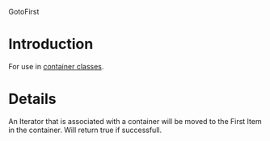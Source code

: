 GotoFirst

# Introduction #

For use in [container classes](Containers.md).


# Details #

An Iterator that is associated with a container will be moved to the First Item in the container.
Will return true if successfull.